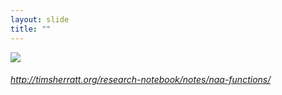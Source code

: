 ```yaml
---
layout: slide
title: ""
---
```


<section>
<img class="rotate-right stretch" src="{{ site.baseurl }}/assets/images/agift-changes.png">
<h6 class="rotate-right"><a href="http://timsherratt.org/research-notebook/notes/naa-functions/">http://timsherratt.org/research-notebook/notes/naa-functions/</a></h6>
</section>
